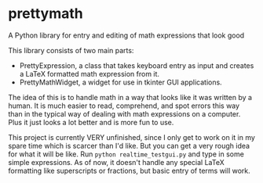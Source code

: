 # prettymath
A Python library for entry and editing of math expressions that look good

This library consists of two main parts: 
- PrettyExpression, a class that takes keyboard entry as input and creates a LaTeX formatted math expression from it.
- PrettyMathWidget, a widget for use in tkinter GUI applications.

The idea of this is to handle math in a way that looks like it was written by a human.  It is much easier to read, comprehend, and spot errors this way than in the typical way of dealing with math expressions on a computer.  Plus it just looks a lot better and is more fun to use.

This project is currently VERY unfinished, since I only get to work on it in my spare time which is scarcer than I'd like.  But you can get a very rough idea for what it will be like.  Run `python realtime_testgui.py` and type in some simple expressions.  As of now, it doesn't handle any special LaTeX formatting like superscripts or fractions, but basic entry of terms will work.
